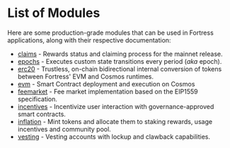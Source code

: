<!--
order: 0
-->

# List of Modules

Here are some production-grade modules that can be used in Fortress applications, along with their respective documentation:

- [claims](claims/spec/README.md) - Rewards status and claiming process for the mainnet release.
- [epochs](epochs/spec/README.md) - Executes custom state transitions every period (*aka* epoch).
- [erc20](erc20/spec/README.md) - Trustless, on-chain bidirectional internal conversion of tokens between Fortress' EVM and Cosmos runtimes.
- [evm](https://github.com/Karan-3108/ethermint/blob/main/x/evm/spec/README.md) - Smart Contract deployment and execution on Cosmos
- [feemarket](https://github.com/Karan-3108/ethermint/blob/main/x/feemarket/spec/README.md) - Fee market implementation based on the EIP1559 specification.
- [incentives](incentives/spec/README.md) - Incentivize user interaction with governance-approved smart contracts.
- [inflation](inflation/spec/README.md) - Mint tokens and allocate them to staking rewards, usage incentives and community pool.
- [vesting](vesting/spec/README.md) - Vesting accounts with lockup and clawback capabilities.
